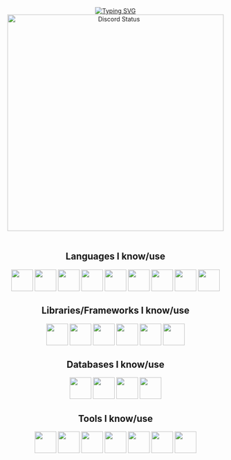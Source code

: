<div align="center">
	<a href="https://git.io/typing-svg"><img src="https://readme-typing-svg.demolab.com?font=Fira+Code&weight=700&duration=1500&pause=500&color=A615F7&center=true&vCenter=true&width=435&lines=Hi!+I'm+Tiaansu;A+backend+developer;Nice+to+meet+you" alt="Typing SVG" /></a>
</div>

<div align="center">
    <a href="https://discord.com/users/734302186644701205" target="_blank">
        <img width="500px" align="center" alt="Discord Status" src="https://lanyard.cnrad.dev/api/734302186644701205?">
    </a>
</div>

<br />

<div align="center">
    <h2>Languages I know/use</h2>
    <a href="https://developer.mozilla.org/en-US/docs/Web/JavaScript" target="_blank" title="Javascript"><img width="50px" src="https://cdn.jsdelivr.net/gh/devicons/devicon/icons/javascript/javascript-original.svg"></a>
    <a href="https://www.typescriptlang.org/" target="_blank" title="Typescript"><img width="50px" src="https://cdn.jsdelivr.net/gh/devicons/devicon/icons/typescript/typescript-original.svg"></a>
    <a href="https://www.w3schools.com/c/c_intro.php" target="_blank" title="C"><img width="50px" src="https://cdn.jsdelivr.net/gh/devicons/devicon/icons/c/c-original.svg"></a>
    <a href="https://cplusplus.com/" target="_blank" title="C++"><img width="50px" src="https://cdn.jsdelivr.net/gh/devicons/devicon/icons/cplusplus/cplusplus-original.svg"></a>
    <a href="https://learn.microsoft.com/en-us/dotnet/csharp/" target="_blank" title="C# (a little bit)"><img width="50px" src="https://cdn.jsdelivr.net/gh/devicons/devicon/icons/csharp/csharp-original.svg"></a>
    <a href="https://go.dev" target="_blank" title="Golang (a little bit)"><img width="50px" src="https://cdn.jsdelivr.net/gh/devicons/devicon/icons/go/go-original.svg"></a>
    <a href="https://github.com/Tiaansu" title="Java (a little bit)"><img width="50px" src="https://cdn.jsdelivr.net/gh/devicons/devicon/icons/java/java-original.svg"></a>
    <a href="https://python.org" target="_blank" title="Python"><img width="50px" src="https://cdn.jsdelivr.net/gh/devicons/devicon/icons/python/python-original.svg"></a>
    <a href="https://rust-lang.org" target="_blank" title="Rust (a little bit)"><img width="50px" src="https://cdn.jsdelivr.net/gh/devicons/devicon/icons/rust/rust-original.svg"></a>
</div>

<div align="center">
    <h2>Libraries/Frameworks I know/use</h2>
    <a href="https://react.dev" target="_blank" title="React.js"><img width="50px" src="https://cdn.jsdelivr.net/gh/devicons/devicon/icons/react/react-original.svg"></a>
    <a href="https://discord.js.org" target="_blank" title="Discord.JS"><img width="50px" src="https://cdn.jsdelivr.net/gh/devicons/devicon/icons/discordjs/discordjs-original.svg"></a>
    <a href="https://expressjs.com" target="_blank" title="ExpressJS"><img width="50px" src="https://cdn.jsdelivr.net/gh/devicons/devicon/icons/express/express-original.svg"></a>
    <a href="https://mui.com" target="_blank" title="Material UI (React)"><img width="50px" src="https://cdn.jsdelivr.net/gh/devicons/devicon/icons/materialui/materialui-original.svg"></a>
    <a href="https://prisma.io" target="_blank" title="Prisma"><img width="50px" src="https://cdn.jsdelivr.net/gh/devicons/devicon/icons/prisma/prisma-original.svg"></a>
    <a href="https://nextjs.org" target="_blank" title="Next.JS"><img width="50px" src="https://cdn.jsdelivr.net/gh/devicons/devicon/icons/nextjs/nextjs-original.svg"></a>
</div>

<div align="center">
    <h2>Databases I know/use</h2>
    <a href="https://mongodb.com" target="_blank" title="MongoDB"><img width="50px" src="https://cdn.jsdelivr.net/gh/devicons/devicon/icons/mongodb/mongodb-original.svg"></a>
    <a href="https://mariadb.org" target="_blank" title="MariaDB"><img width="50px" src="https://cdn.jsdelivr.net/gh/devicons/devicon/icons/mariadb/mariadb-original.svg"></a>
    <a href="https://mysql.com" target="_blank" title="MySQL"><img width="50px" src="https://cdn.jsdelivr.net/gh/devicons/devicon/icons/mysql/mysql-original.svg"></a>
    <a href="https://sqlite.org" target="_blank" title="SQLite"><img width="50px" src="https://cdn.jsdelivr.net/gh/devicons/devicon/icons/sqlite/sqlite-original.svg"></a>
</div>

<div align="center">
    <h2>Tools I know/use</h2>
    <a href="https://github.com" title="GitHub"><img width="50px" src="https://cdn.jsdelivr.net/gh/devicons/devicon@latest/icons/github/github-original.svg" /></a>
    <a href="https://github.com/actions" title="GitHub Actions"><img width="50px" src="https://cdn.jsdelivr.net/gh/devicons/devicon/icons/githubactions/githubactions-original.svg"></a>
    <a href="https://nodejs.org" target="_blank" title="Node.JS"><img width="50px" src="https://cdn.jsdelivr.net/gh/devicons/devicon/icons/nodejs/nodejs-original-wordmark.svg"></a>
    <a href="https://visualstudio.com" target="_blank" title="Visual Studio"><img width="50px" src="https://cdn.jsdelivr.net/gh/devicons/devicon/icons/visualstudio/visualstudio-original.svg"></a>
    <a href="https://code.visualstudio.com" target="_blank" title="Visual Studio Code"><img width="50px" src="https://cdn.jsdelivr.net/gh/devicons/devicon/icons/vscode/vscode-original.svg"></a>
    <a href="https://pnpm.io" target="_blank" title="pnpm"><img width="50px" src="https://cdn.jsdelivr.net/gh/devicons/devicon/icons/pnpm/pnpm-original.svg"></a>
    <a href="https://cmake.org" target="_blank" title="CMake"><img width="50px" src="https://cdn.jsdelivr.net/gh/devicons/devicon/icons/cmake/cmake-original.svg"></a>
</div>
